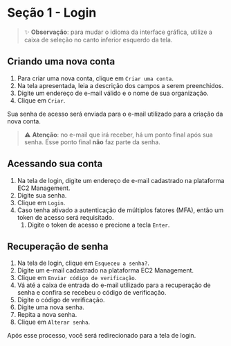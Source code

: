 # Seção 1 - Login

> :sparkles: **Observação**: para mudar o idioma da interface gráfica, utilize a caixa de seleção no canto inferior esquerdo da tela.

## Criando uma nova conta

1. Para criar uma nova conta, clique em `Criar uma conta`.
2. Na tela apresentada, leia a descrição dos campos a serem preenchidos.
3. Digite um endereço de e-mail válido e o nome de sua organização.
4. Clique em `Criar`.

Sua senha de acesso será enviada para o e-mail utilizado para a criação da nova conta.

> :warning: **Atenção**: no e-mail que irá receber, há um ponto final após sua senha. Esse ponto final **não** faz parte da senha.

## Acessando sua conta

1. Na tela de login, digite um endereço de e-mail cadastrado na plataforma EC2 Management.
2. Digite sua senha.
3. Clique em `Login`.
4. Caso tenha ativado a autenticação de múltiplos fatores (MFA), então um token de acesso será requisitado.
   1. Digite o token de acesso e precione a tecla `Enter`.

## Recuperação de senha

1. Na tela de login, clique em `Esqueceu a senha?`.
2. Digite um e-mail cadastrado na plataforma EC2 Management.
3. Clique em `Enviar código de verificação`.
4. Vá até a caixa de entrada do e-mail utilizado para a recuperação de senha e confira se recebeu o código de verificação.
5. Digite o código de verificação.
6. Digite uma nova senha.
7. Repita a nova senha.
8. Clique em `Alterar senha`.

Após esse processo, você será redirecionado para a tela de login.
